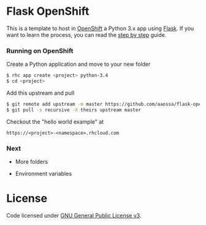 # Flask OpenShift

This is a template to host in [OpenShift](https://openshift.redhat.com) a Python 3.x app using [Flask](http://flask.pocoo.org/). If you want to learn the process, you can read the [step by step](https://github.com/aaossa/flask-openshift/blob/master/step-by-step.md) guide.

### Running on OpenShift

Create a Python application and move to your new folder

```bash
$ rhc app create <project> python-3.4
$ cd <project>
```

Add this upstream and pull

```bash
$ git remote add upstream -m master https://github.com/aaossa/flask-openshift.git
$ git pull -s recursive -X theirs upstream master
```

Checkout the "hello world example" at

```
https://<project>-<namespace>.rhcloud.com
```

### Next

- More folders

- Environment variables

# License

Code licensed under [GNU General Public License v3](http://opensource.org/licenses/GPL-3.0).
